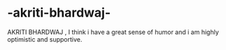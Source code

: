 # -akriti-bhardwaj-
AKRITI BHARDWAJ , I think i have a great sense of humor and i am highly optimistic and supportive.
